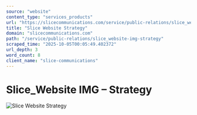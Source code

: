 ```yaml
---
source: "website"
content_type: "services_products"
url: "https://slicecommunications.com/service/public-relations/slice_website-img-strategy"
title: "Slice Website Strategy"
domain: "slicecommunications.com"
path: "/service/public-relations/slice_website-img-strategy"
scraped_time: "2025-10-05T00:05:49.402372"
url_depth: 3
word_count: 8
client_name: "slice-communications"
---
```


# Slice\_Website IMG – Strategy

![Slice Website Strategy](https://slicecommunications.com/wp-content/uploads/2019/11/Slice_Website-IMG-Strategy.png)